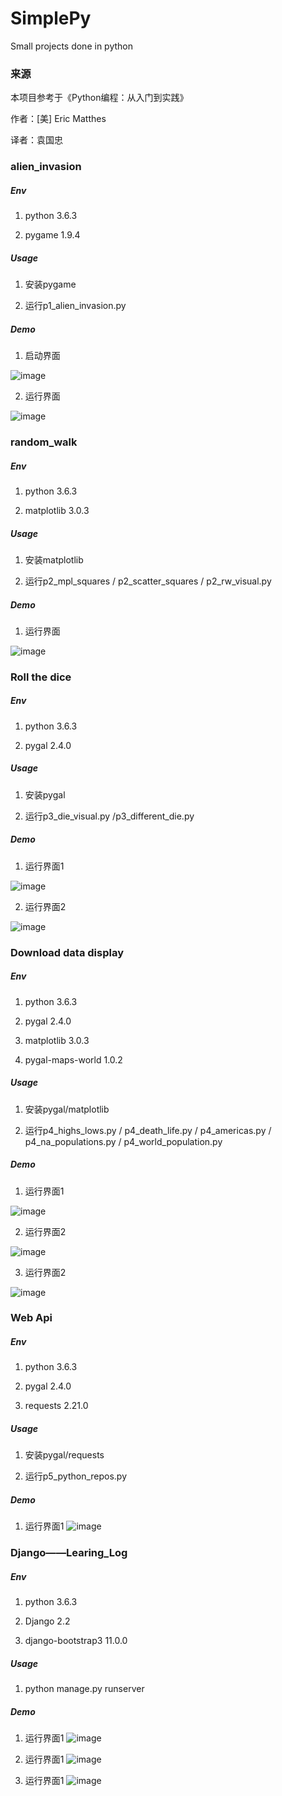 # SimplePy
Small projects done in python

### 来源
本项目参考于《Python编程：从入门到实践》

作者：[美] Eric Matthes

译者：袁国忠

### alien_invasion
##### Env
1. python 3.6.3

2. pygame 1.9.4

##### Usage
1. 安装pygame

2. 运行p1_alien_invasion.py

##### Demo
1. 启动界面

![image](https://github.com/eussi/SimplePy/blob/master/images/alien_invasion/invasion_demo_1.png)

2. 运行界面

![image](https://github.com/eussi/SimplePy/blob/master/images/alien_invasion/invasion_demo_2.png)

### random_walk
##### Env
1. python 3.6.3

2. matplotlib 3.0.3

##### Usage
1. 安装matplotlib

2. 运行p2_mpl_squares / p2_scatter_squares / p2_rw_visual.py

##### Demo
1. 运行界面

![image](https://github.com/eussi/SimplePy/blob/master/images/random_walk/random_walk.png)

### Roll the dice
##### Env
1. python 3.6.3

2. pygal 2.4.0

##### Usage
1. 安装pygal

2. 运行p3_die_visual.py /p3_different_die.py

##### Demo
1. 运行界面1

![image](https://github.com/eussi/SimplePy/blob/master/images/die_visual/die_visual.png)

2. 运行界面2

![image](https://github.com/eussi/SimplePy/blob/master/images/die_visual/different_die.png)

### Download data display
##### Env
1. python 3.6.3

2. pygal 2.4.0

3. matplotlib 3.0.3

4. pygal-maps-world 1.0.2

##### Usage
1. 安装pygal/matplotlib

2. 运行p4_highs_lows.py / p4_death_life.py / p4_americas.py / p4_na_populations.py / p4_world_population.py

##### Demo
1. 运行界面1

![image](https://github.com/eussi/SimplePy/blob/master/images/download_data/life_expectancy.png)

2. 运行界面2

![image](https://github.com/eussi/SimplePy/blob/master/images/download_data/temp_thread.png)

3. 运行界面2

![image](https://github.com/eussi/SimplePy/blob/master/images/download_data/world_population.png)

### Web Api
##### Env
1. python 3.6.3

2. pygal 2.4.0

3. requests 2.21.0

##### Usage
1. 安装pygal/requests

2. 运行p5_python_repos.py

##### Demo
1. 运行界面1
![image](https://github.com/eussi/SimplePy/blob/master/images/download_data/python_repo.png)

### Django——Learing_Log
##### Env
1. python 3.6.3

2. Django 2.2

3. django-bootstrap3 11.0.0

##### Usage
1. python manage.py runserver

##### Demo
1. 运行界面1
![image](https://github.com/eussi/SimplePy/blob/master/images/learning_log/index.png)

2. 运行界面1
![image](https://github.com/eussi/SimplePy/blob/master/images/learning_log/login.png)

3. 运行界面1
![image](https://github.com/eussi/SimplePy/blob/master/images/learning_log/topic.png)
